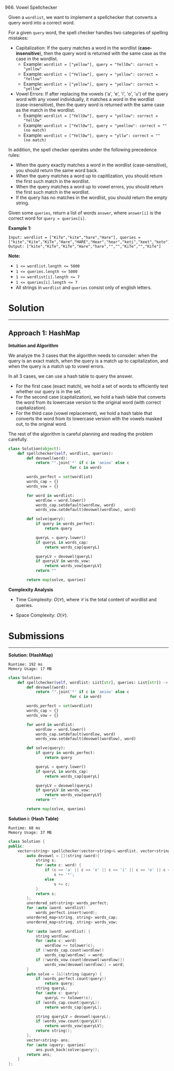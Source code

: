 966. Vowel Spellchecker

Given a `wordlist`, we want to implement a spellchecker that converts a query word into a correct word.

For a given `query` word, the spell checker handles two categories of spelling mistakes:

* Capitalization: If the query matches a word in the wordlist (**case-insensitive**), then the query word is returned with the same case as the case in the wordlist.
    * Example: `wordlist = ["yellow"], query = "YellOw": correct = "yellow"`
    * Example: `wordlist = ["Yellow"], query = "yellow": correct = "Yellow"`
    * Example: `wordlist = ["yellow"], query = "yellow": correct = "yellow"`
* Vowel Errors: If after replacing the vowels ('a', 'e', 'i', 'o', 'u') of the query word with any vowel individually, it matches a word in the wordlist (case-insensitive), then the query word is returned with the same case as the match in the wordlist.
    * Example: `wordlist = ["YellOw"], query = "yollow": correct = "YellOw"`
    * Example: `wordlist = ["YellOw"], query = "yeellow": correct = "" (no match)`
    * Example: `wordlist = ["YellOw"], query = "yllw": correct = "" (no match)`

In addition, the spell checker operates under the following precedence rules:

* When the query exactly matches a word in the wordlist (case-sensitive), you should return the same word back.
* When the query matches a word up to capitlization, you should return the first such match in the wordlist.
* When the query matches a word up to vowel errors, you should return the first such match in the wordlist.
* If the query has no matches in the wordlist, you should return the empty string.

Given some `queries`, return a list of words `answer`, where `answer[i]` is the correct word for `query = queries[i]`.

 

**Example 1:**
```
Input: wordlist = ["KiTe","kite","hare","Hare"], queries = ["kite","Kite","KiTe","Hare","HARE","Hear","hear","keti","keet","keto"]
Output: ["kite","KiTe","KiTe","Hare","hare","","","KiTe","","KiTe"]
```

**Note:**

* `1 <= wordlist.length <= 5000`
* `1 <= queries.length <= 5000`
* `1 <= wordlist[i].length <= 7`
* `1 <= queries[i].length <= 7`
* All strings in `wordlist` and `queries` consist only of english letters.

# Solution
---
## Approach 1: HashMap
**Intuition and Algorithm**

We analyze the 3 cases that the algorithm needs to consider: when the query is an exact match, when the query is a match up to capitalization, and when the query is a match up to vowel errors.

In all 3 cases, we can use a hash table to query the answer.

* For the first case (exact match), we hold a set of words to efficiently test whether our query is in the set.
* For the second case (capitalization), we hold a hash table that converts the word from its lowercase version to the original word (with correct capitalization).
* For the third case (vowel replacement), we hold a hash table that converts the word from its lowercase version with the vowels masked out, to the original word.

The rest of the algorithm is careful planning and reading the problem carefully.

```python
class Solution(object):
    def spellchecker(self, wordlist, queries):
        def devowel(word):
            return "".join('*' if c in 'aeiou' else c
                           for c in word)

        words_perfect = set(wordlist)
        words_cap = {}
        words_vow = {}

        for word in wordlist:
            wordlow = word.lower()
            words_cap.setdefault(wordlow, word)
            words_vow.setdefault(devowel(wordlow), word)

        def solve(query):
            if query in words_perfect:
                return query

            queryL = query.lower()
            if queryL in words_cap:
                return words_cap[queryL]

            queryLV = devowel(queryL)
            if queryLV in words_vow:
                return words_vow[queryLV]
            return ""

        return map(solve, queries)
```

**Complexity Analysis**

* Time Complexity: $O(\mathcal{C})$, where $\mathcal{C}$ is the total content of wordlist and queries.

* Space Complexity: $O(\mathcal{C})$.

# Submissions
---
**Solution: (HashMap)**
```
Runtime: 192 ms
Memory Usage: 17 MB
```
```python
class Solution:
    def spellchecker(self, wordlist: List[str], queries: List[str]) -> List[str]:
        def devowel(word):
            return "".join('*' if c in 'aeiou' else c
                           for c in word)

        words_perfect = set(wordlist)
        words_cap = {}
        words_vow = {}

        for word in wordlist:
            wordlow = word.lower()
            words_cap.setdefault(wordlow, word)
            words_vow.setdefault(devowel(wordlow), word)

        def solve(query):
            if query in words_perfect:
                return query

            queryL = query.lower()
            if queryL in words_cap:
                return words_cap[queryL]

            queryLV = devowel(queryL)
            if queryLV in words_vow:
                return words_vow[queryLV]
            return ""

        return map(solve, queries)
```

**Solution i: (Hash Table)**
```
Runtime: 68 ms
Memory Usage: 37 MB
```
```c++
class Solution {
public:
    vector<string> spellchecker(vector<string>& wordlist, vector<string>& queries) {
        auto devowel = [](string &word){
            string s;
            for (auto c: word) {
                if (c == 'a' || c == 'e' || c == 'i' || c == 'o' || c == 'u')
                    s += '*';
                else
                    s += c;
            }
            return s;
        };
        unordered_set<string> words_perfect;
        for (auto &word: wordlist)
            words_perfect.insert(word);
        unordered_map<string, string> words_cap;
        unordered_map<string, string> words_vow;

        for (auto &word: wordlist) {
            string wordlow;
            for (auto c: word)
                wordlow += tolower(c);
            if (!words_cap.count(wordlow))
                words_cap[wordlow] = word;
            if (!words_vow.count(devowel(wordlow)))
                words_vow[devowel(wordlow)] = word;
        }
        auto solve = [&](string &query) {
            if (words_perfect.count(query))
                return query;
            string queryL;
            for (auto c: query)
                queryL += tolower(c);
            if (words_cap.count(queryL))
                return words_cap[queryL];

            string queryLV = devowel(queryL);
            if (words_vow.count(queryLV))
                return words_vow[queryLV];
            return string();
        };
        vector<string> ans;
        for (auto &query: queries)
            ans.push_back(solve(query));
        return ans;
    }
};
```
